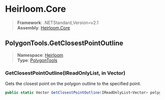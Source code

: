 # Heirloom.Core

> **Framework**: .NETStandard,Version=v2.1  
> **Assembly**: [Heirloom.Core][0]  

## PolygonTools.GetClosestPointOutline

> **Namespace**: [Heirloom][0]  
> **Type**: [PolygonTools][1]  

### GetClosestPointOutline(IReadOnlyList<Vector>, in Vector)

Gets the closest point on the polygon outline to the specified point.

```cs
public static Vector GetClosestPointOutline(IReadOnlyList<Vector> polygon, in Vector point)
```

[0]: ../Heirloom.Core.md
[1]: Heirloom.PolygonTools.md
